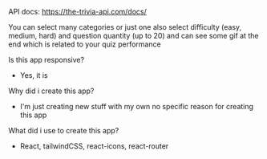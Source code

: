 API docs: https://the-trivia-api.com/docs/

You can select many categories or just one also select difficulty (easy, medium, hard) and question quantity (up to 20) and can see some gif at the end which is related to your quiz performance

Is this app responsive?

- Yes, it is

Why did i create this app?

- I'm just creating new stuff with my own no specific reason for creating this app

What did i use to create this app?

- React, tailwindCSS, react-icons, react-router
